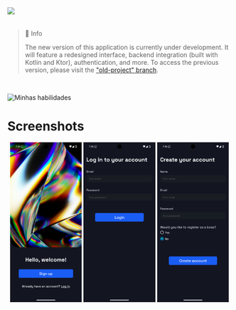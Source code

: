 <img src="https://github.com/user-attachments/assets/2989b5f5-84c4-4a2b-a2cb-e1a011e854ea" width="50%" />
<br>
<br>

> 📘 Info
>
> The new version of this application is currently under development. It will feature a redesigned interface, backend integration (built with Kotlin and Ktor), authentication, and more. To access the previous version, please visit the ["old-project" branch](https://github.com/LucasWithBoots/pontoQR/tree/old-project).

<br>

![Minhas habilidades](https://skillicons.dev/icons?i=ts,react,kotlin,tailwind)

# Screenshots

<p float="left" align="middle">
  <img src="./assets/images/screenshots/homescreen.png" width="32%" />
  <img src="./assets/images/screenshots/login.png" width="32%" /> 
  <img src="./assets/images/screenshots/register.png" width="32%" />
</p>
